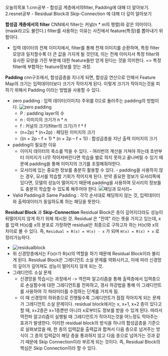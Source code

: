 오늘의목표
1.cnn공부 - 합성곱 계층에서의filter, Padding에 대해 더 알아보기.  
2.resnet공부 - Residual Block과 Skip-Connection 에 대해 더 깊이 알아보기

**합성곱 계층에서의 filter**
CNN에서 filter는 커널(n * m의 행렬)와 같은 의미이다. (mask라고도 불린다.)
filter를 사용하는 이유는 사진에서 feature(특징)를 뽑아내기 위함이다.
- 입력 데이터의 전체 이미지에서, filter를 통해 천제 이미지를 순환하며, 특정 filter모양과 일치할수록 더 큰 값을 가지게 될 것인데, 이는 전체 이미지서 특정 filter와 유사한 모양을 가진 부분에 대한 feature들만 얻게 된다는 것을 의미한다. => 특정 filter에 부합하는 feature정보를 얻는 과정.

**Padding**
cnn구조에서, 합성곱층을 지나게 되면, 합성곱 연산으로 인해서 Feature Map의 크기는 입력데이터보다 크기가 작아지게 된다. 이렇게 크기가 작아지는것을 피하기 위해서 Padding 이라는 방법을 사용할 수 있다.
- zero padding : 입력 데이터(이미지) 주위를 0으로 둘러주는 padding의 방법이다.
	![zero padding](https://ejkiwi.github.io/lib/media/zero_Padding.png)
	- P : padding layer의 수
	- n : 이미지의 크기가 n * n
	- f : 커널의 크기(filter의 크기)가  f * f
	- (n+2p) * (n+2p) : 패딩된 이미지의 크기
	- ((n + 2p – f + 1) * (n + 2p – f + 1)) :  합성곱층을 지난 출력 이미지의 크기
- padding이 필요한 이유
	- 이미지 데이터의 축소를 막을 수 있다. -  여러번의 계산을 거쳐야 하는데 초반부터 이미지가 너무 작아져버린다면 학습을 별로 하지 못하고 끝나버릴 수 있기 때문에 padding을 통해 이미지의 크기를 조절해줘야한다.
	- 모서리에 있는 중요한 정보를 충분히 활용할 수 있다. - padding을 사용하지 않는 경우, 모서를 학습할 기회가 적어지게 된다. 만약 중요한 정보가 모서리쪽에 있다면, 모델의 성능이 떨어지기 때문에 padding을 사용하여 모서리의 정보들도 충분히 학습할 수 있도록 해주어야 한다. 
	![패딩과 모서리~](https://ejkiwi.github.io/lib/media/CNN_Padding_Edge.png)
- Valid Padding과 Same Padding : 각각 순서대로 패딩하지 않는 것, 입력데이터와 출력데이터가 동일하도록 하는 패딩을 뜻한다.

**Residual Block** 과 **Skip-Connection**
Residual Block은 층이 깊어지더라도 성능이 뒤떨어지지 않게 하기 위해 제시된 것.
Residual 은 "잔여" 라는 뜻을 가지고 있는데, x를 입력 H(x)를 x의 분포로 가정하면 residual은 최종으로 구하고자 하는 H(x)와 x의 차이로 볼 수 있다.
즉, `Residual = R(x) = H(x) - x` 가 되며 `H(x) = R(x) + x` 로 정리가능하다. 
- ![residualblock]()
- 위 신경망층에서는 F(x)r가 R(x)의 역할을 하기 때문에 Residual Block이라 불리게 된다.
Residual Block은 그레디언트 소실 문제를 약화시키고, 이에 따라 신경망의 깊이가 깊어져도 성능이 떨어지지 않게 되는 것.
- 그레디언트 소실 문제
	- 신경망을 학습시는 과정에서 -> 역전파 알고리즘을 통해 출력층에서 입력층으로 손실함수에 대한 그레디언트를 전파하고, 경사 하강법을 통해 이 그레디언트를 사용하여 각 파라미터를 수정하는 단계를 거치게 됨.
	-  이 때 신경망의 하위층으로 진행될수록 그레디언트가 점점 작아지게 되는 문제가 그레디언트 소실 문제이다.
residual block에서는 x, x+1, x+2 층이 있다고 할 때, x+2층은 x+1층뿐만 아니라 x로부터도 정보를 받을 수 있게 된다. 따라서 역전파 알고리즘이 실행될 때 그레디언트가 작아지는것을 어느정도 막아주는 효과가 발생한다.
이러한 residual block의 방식을 하나의 합성곱층을 기준으로 살펴보았을 때,
한 층의 입력값을 출력값과 합쳐서 다음 층으로 넘겨주는 방식이 그 층의 입력값이 해당 층을 통과하지 않고 다음 층으로 넘어가는 것과 같기 때문에 Skip Connection이라 부르게 되는 것이다.
즉, Residual Block의 핵심은 Skip Connection이라 할 수 있다.